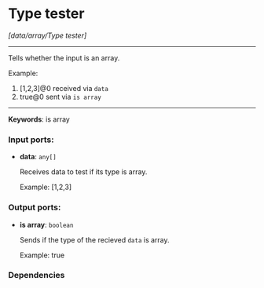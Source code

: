 # Type tester

_[data/array/Type tester]_

---

Tells whether the input is an array.  
  
Example:  
1. [1,2,3]@0 received via `data`  
2. true@0 sent via `is array`  

---

__Keywords__: is array

### Input ports:

* __data__: ` any[] `

    Receives data to test if its type is array.
    
    Example:
    [1,2,3]

### Output ports:

* __is array__: ` boolean `

    Sends if the type of the recieved `data` is array.
    
    Example:
    true

### Dependencies




